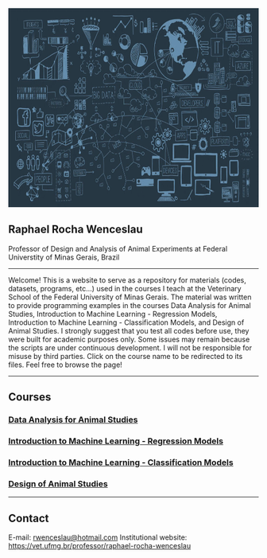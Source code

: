 <img src="imagem_datascience2.png" width="1200" height="400" />

## Raphael Rocha Wenceslau
Professor of Design and Analysis of Animal Experiments at Federal Universtity of Minas Gerais, Brazil

---
Welcome!
This is a website to serve as a repository for materials (codes, datasets, programs, etc...) used in the courses I teach at the Veterinary School of the Federal University of Minas Gerais. The material was written to provide programming examples in the courses Data Analysis for Animal Studies, Introduction to Machine Learning - Regression Models, Introduction to Machine Learning - Classification Models, and Design of Animal Studies.
I strongly suggest that you test all codes before use, they were built for academic purposes only. Some issues may remain because the scripts are under continuous development. I will not be responsible for misuse by third parties.
Click on the course name to be redirected to its files.
Feel free to browse the page! 

---
## Courses
### [Data Analysis for Animal Studies](https://github.com/raphaelrochaw/dataanalysis)
### [Introduction to Machine Learning - Regression Models](https://github.com/raphaelrochaw/regression)
### [Introduction to Machine Learning - Classification Models](https://github.com/raphaelrochaw/classification)
### [Design of Animal Studies](https://github.com/raphaelrochaw/design)

---
## Contact
E-mail: <rwenceslau@hotmail.com>
Institutional website: <https://vet.ufmg.br/professor/raphael-rocha-wenceslau>
